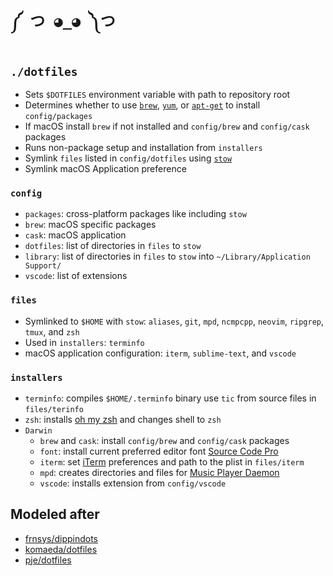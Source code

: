 # `༼ つ ◕_◕ ༽つ`

## `./dotfiles`

* Sets `$DOTFILES` environment variable with path to repository root
* Determines whether to use [`brew`](https://brew.sh/), [`yum`](https://linux.die.net/man/8/yum), or [`apt-get`](https://linux.die.net/man/8/apt-get) to install `config/packages`
* If macOS install `brew` if not installed and `config/brew` and `config/cask` packages
* Runs non-package setup and installation from `installers`
* Symlink `files` listed in `config/dotfiles` using [`stow`](https://www.gnu.org/software/stow/)
* Symlink macOS Application preference

### `config`

* `packages`: cross-platform packages like including `stow`
* `brew`: macOS specific packages
* `cask`: macOS application
* `dotfiles`: list of directories in `files` to `stow`
* `library`: list of directories in `files` to `stow` into `~/Library/Application Support/`
* `vscode`: list of extensions

### `files`

* Symlinked to `$HOME` with `stow`: `aliases`, `git`, `mpd`, `ncmpcpp`, `neovim`, `ripgrep`, `tmux`, and `zsh`
* Used in `installers`: `terminfo`
* macOS application configuration: `iterm`, `sublime-text`, and `vscode`

### `installers`

* `terminfo`: compiles `$HOME/.terminfo` binary use `tic` from source files in `files/terinfo`
* `zsh`: installs [oh my zsh](https://ohmyz.sh/) and changes shell to `zsh`
* `Darwin`
    * `brew` and `cask`: install `config/brew` and `config/cask` packages
    * `font`: install current preferred editor font [Source Code Pro](https://github.com/adobe-fonts/source-code-pro)
    * `iterm`: set [iTerm](https://iterm2.com/) preferences and path to the plist in `files/iterm`
    * `mpd`: creates directories and files for [Music Player Daemon](https://www.musicpd.org/)
    * `vscode`: installs extension from `config/vscode`

## Modeled after

* [frnsys/dippindots](https://github.com/frnsys/dippindots)
* [komaeda/dotfiles](https://github.com/komaeda/dotfiles)
* [pje/dotfiles](https://github.com/pje/dotfiles/)
